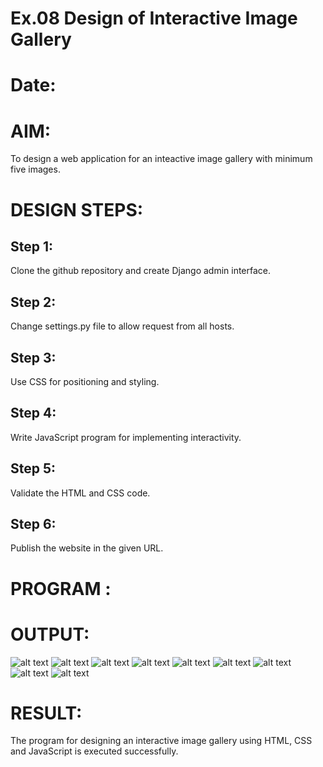 # Ex.08 Design of Interactive Image Gallery
# Date:
# AIM:
To design a web application for an inteactive image gallery with minimum five images.

# DESIGN STEPS:
## Step 1:
Clone the github repository and create Django admin interface.

## Step 2:
Change settings.py file to allow request from all hosts.

## Step 3:
Use CSS for positioning and styling.

## Step 4:
Write JavaScript program for implementing interactivity.

## Step 5:
Validate the HTML and CSS code.

## Step 6:
Publish the website in the given URL.

# PROGRAM :
# OUTPUT:
![alt text](<Screenshot 2024-12-22 223423.png>)
![alt text](<Screenshot 2024-12-22 223436.png>)
![alt text](<Screenshot 2024-12-22 223448.png>)
![alt text](<Screenshot 2024-12-22 223701.png>)
![alt text](<Screenshot 2024-12-22 223716.png>)
![alt text](<Screenshot 2024-12-22 223728.png>)
![alt text](<Screenshot 2024-12-22 223737.png>)
![alt text](<Screenshot 2024-12-22 223749.png>)
![alt text](<Screenshot 2024-12-22 223800.png>)
# RESULT:
The program for designing an interactive image gallery using HTML, CSS and JavaScript is executed successfully.
